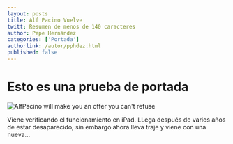 ```yaml
---
layout: posts 
title: Alf Pacino Vuelve
twitt: Resumen de menos de 140 caracteres 
author: Pepe Hernández 
categories: ['Portada']
authorlink: /autor/pphdez.html 
published: false
---
```


# Esto es una prueba de portada

![AlfPacino will make you an offer you can't refuse](http://i.imgur.com/sOBspkum.jpg)

Viene verificando el funcionamiento en iPad. LLega después de varios años de estar desaparecido, sin embargo ahora lleva traje y viene con una nueva... 

